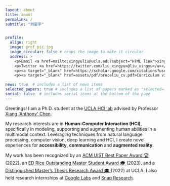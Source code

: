 ```yaml
---
layout: about
title: about
permalink: /
subtitle: "刘星宇"


profile:
  align: right
  image: prof_pic.jpg
  image_circular: false # crops the image to make it circular
  address: >
    <p>Email <a href=mailto:xingyuliu@ucla.edu?subject="HTML link">xingyuliu@ucla.edu</a></p>
    <p>Twitter <a href=https://twitter.com/liu_xingyu>@liu_xingyu</a></p>
    <p><a target="_blank" href=https://scholar.google.com/citations?user=CTDSuK0AAAAJ>Google Scholar</a></p>
    <p><a target="_blank" href=assets/pdf/bruceliu_cv.pdf>Curriculum vitae</a></p>

news: true  # includes a list of news items
selected_papers: true # includes a list of papers marked as "selected={true}"
social: false  # includes social icons at the bottom of the page
---
```


Greetings! I am a Ph.D. student at the [UCLA HCI lab](https://hci.ucla.edu/) advised by Professor [Xiang 'Anthony' Chen](https://xac.is/).

My research interests are in <b>Human-Computer Interaction (HCI)</b>, specifically in modeling, supporting and augmenting human abilities in a multimodal context. 
Leveraging techniques from natural language processing, computer vision, deep learning and HCI, I create novel experiences for <b>accessibility</b>, <b>communication</b> and <b>augmented reality</b>.  

My work has been recognized by an [ACM UIST Best Paper Award 🏆](https://programs.sigchi.org/uist/2022/awards/best-papers) (2022), an [ED Rice Outstanding Master Student Award 🎓 ](https://samueli.ucla.edu/2023-samueli-awards/) (2023), and a [Distinguished Master’s Thesis Research Award 🎓 ](https://www.ee.ucla.edu/ece-department-2021-2022-outstanding-student-awards-announced/) (2022) at UCLA. I also held research internships at [Google Labs](https://research.google/) and [Snap Research](https://www.snap.com/en-US).